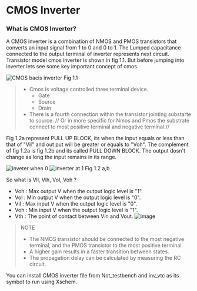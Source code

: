 # CMOS Inverter

### What is CMOS Inverter?

A CMOS inverter is a combination of NMOS and PMOS transistors that converts an input signal from 1 to 0 and 0 to 1.
The Lumped capacitance connected to the output terminal of inverter represents next circuit. Transistor model cmos inverter is shown in fig 1.1. But before jumping into inverter lets see some key important concept of cmos.


![CMOS bacis inverter](https://github.com/user-attachments/assets/2e4f4823-ab49-40e1-949a-6e09fd4c74c2) 
Fig 1.1


> * Cmos is voltage controlled three terminal device.
>    * Gate
>    * Source
>    * Drain
> * There is a fourth connection within the transistor jointing substarte to source. // Or in more specific for Nmos and Pmos the substrate connect to most positive terminal and negative terminal.//


Fig 1.2a represent PULL UP BLOCK, its when the input equals or less than that of "Vil" and out put will be greater or equals to "Voh". The complement of fig 1.2a is fig 1.2b and its called PULL DOWN BLOCK. The output dosn't change as long the input remains in its range.   


![inveter when 0](https://github.com/user-attachments/assets/28f732ea-a049-4373-af36-b48016b818ce) ![inverter at 1](https://github.com/user-attachments/assets/8b95fb49-61f8-4d5c-98bc-3599026df8c6) Fig 1.2 a,b

So what is Vil, Vih, Vol, Voh ?
  * Voh : Max output V when the output logic level is "1".
  * Vol : Min output V when the output logic level is "0".
  * Vil : Max input V when the output logic level is "0". 
  * Voh : Min input V when the output logic level is "1".
  * Vth : The point of contact between Vin and Vout.
![image](https://github.com/user-attachments/assets/f86a5383-9837-4009-b8b4-96cb865a4f21)


> NOTE
>  * The NMOS transistor should be connected to the most negative terminal, and the PMOS transistor to the most positive terminal.
>  * A higher gain results in a faster transition between states.
>  * The propagation delay can be calculated by measuring the RC circuit.

You can install CMOS inverter file from Not_testbench and inv_vtc as its symbot to run using Xschem. 
